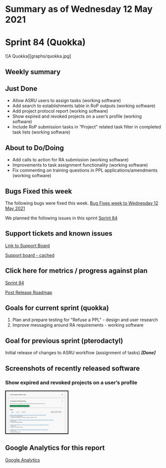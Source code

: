 # Summary as of Wednesday 12 May 2021 

# Sprint 84 (Quokka)

![A Quokka][graphs/quokka.jpg]

## Weekly summary 

## Just Done
* Allow ASRU users to assign tasks (working software)
* Add search to establishments table in RoP outputs (working software)
* Add project protocol report (working software)
* Show expired and revoked projects on a user’s profile (working software)
* Include RoP submission tasks in “Project” related task filter in completed task lists (working software)

## About to Do/Doing
* Add calls to action for RA submission (working software)
* Improvements to task assignment functionality (working software)
* Fix commenting on training questions in PPL applications/amendments (working software)

## Bugs Fixed this week
The following bugs were fixed this week.
[Bug Fixes week to Wednesday 12 May 2021](graphs/bugs12052021.png)

We planned the following issues in this sprint 
[Sprint 84](graphs/sprint12052021.png)

## Support tickets and known issues
[Link to Support Board](https://collaboration.homeoffice.gov.uk/jira/secure/RapidBoard.jspa?rapidView=1717&selectedIssue=ASSB-253)

[Support board - cached](graphs/supportBoard12052021.png)

## Click here for metrics / progress against plan
[Sprint 84](graphs/progress12052021.png)

[Post Release Roadmap](graphs/roadmap12052021.png)

## Goals for current sprint (quokka)
1. Plan and prepare testing for "Refuse a PPL" - design and user research 
2. Improve messaging around RA requirements - working software

## Goal for previous sprint (pterodactyl)
Initial release of changes to ASRU workflow (assignment of tasks) ***[Done]***

## Screenshots of recently released software 
### Show expired and revoked projects on a user’s profile
<a href="graphs/proto1_12052021.png"><img src="graphs/proto1_12052021.png" alt="HTML5 Icon" width="200" style="border:2px solid black"></a>
<br>


## Google Analytics for this report
[Google Analytics](graphs/GA12052021.png)

